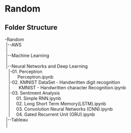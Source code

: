# Random

Folder Structure
------------------------------------------------------------
-Random\
 &nbsp;|--AWS\
 &nbsp;|\
 &nbsp;|--Machine Learning\
 &nbsp;|\
 &nbsp;|--Neural Networks and Deep Learning\
&nbsp;&nbsp;&nbsp;|-01. Perceptron\
&nbsp;&nbsp;&nbsp;|&nbsp;&nbsp;&nbsp;&nbsp;&nbsp; Perceptron.ipynb\
&nbsp;&nbsp;&nbsp;|-02. KMNIST DataSet - Handwritten digit recognition\
&nbsp;&nbsp;&nbsp;|&nbsp;&nbsp;&nbsp;&nbsp;&nbsp;&nbsp; KMNIST - Handwritten character Recognition.ipynb\
&nbsp;&nbsp;&nbsp;|-03. Sentiment Analysis\
&nbsp;&nbsp;&nbsp;|&nbsp;&nbsp;&nbsp;&nbsp;&nbsp;01. Simple RNN.ipynb\
&nbsp;&nbsp;&nbsp;|&nbsp;&nbsp;&nbsp;&nbsp;&nbsp;02. Long Short Term Memory(LSTM).ipynb\
&nbsp;&nbsp;&nbsp;|&nbsp;&nbsp;&nbsp;&nbsp;&nbsp;03. Convolution Neural Networks (CNN).ipynb\
&nbsp;&nbsp;&nbsp;|&nbsp;&nbsp;&nbsp;&nbsp;&nbsp;04. Gated Recurrent Unit (GRU).ipynb\
&nbsp;|--Tableau\
&nbsp;|
